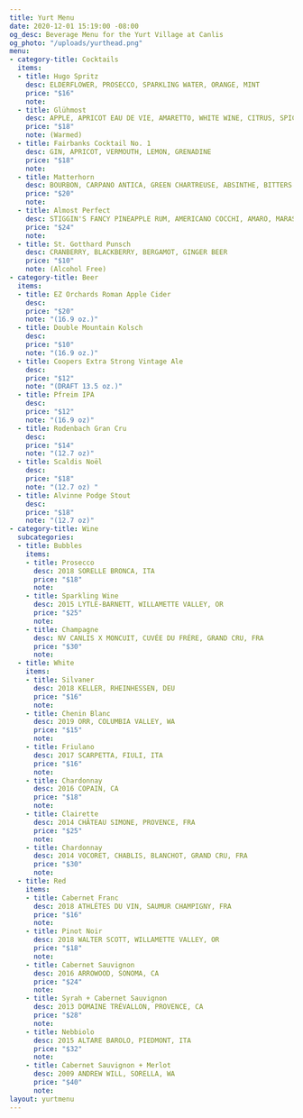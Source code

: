 ```yaml
---
title: Yurt Menu
date: 2020-12-01 15:19:00 -08:00
og_desc: Beverage Menu for the Yurt Village at Canlis
og_photo: "/uploads/yurthead.png"
menu:
- category-title: Cocktails
  items:
  - title: Hugo Spritz
    desc: ELDERFLOWER, PROSECCO, SPARKLING WATER, ORANGE, MINT
    price: "$16"
    note:
  - title: Glühmost
    desc: APPLE, APRICOT EAU DE VIE, AMARETTO, WHITE WINE, CITRUS, SPICES
    price: "$18"
    note: (Warmed)
  - title: Fairbanks Cocktail No. 1
    desc: GIN, APRICOT, VERMOUTH, LEMON, GRENADINE
    price: "$18"
    note:
  - title: Matterhorn
    desc: BOURBON, CARPANO ANTICA, GREEN CHARTREUSE, ABSINTHE, BITTERS
    price: "$20"
    note:
  - title: Almost Perfect
    desc: STIGGIN'S FANCY PINEAPPLE RUM, AMERICANO COCCHI, AMARO, MARASCHINO, BITTERS
    price: "$24"
    note:
  - title: St. Gotthard Punsch
    desc: CRANBERRY, BLACKBERRY, BERGAMOT, GINGER BEER
    price: "$10"
    note: (Alcohol Free)
- category-title: Beer
  items:
  - title: EZ Orchards Roman Apple Cider
    desc:
    price: "$20"
    note: "(16.9 oz.)"
  - title: Double Mountain Kolsch
    desc:
    price: "$10"
    note: "(16.9 oz.)"
  - title: Coopers Extra Strong Vintage Ale
    desc:
    price: "$12"
    note: "(DRAFT 13.5 oz.)"
  - title: Pfreim IPA
    desc:
    price: "$12"
    note: "(16.9 oz)"
  - title: Rodenbach Gran Cru
    desc:
    price: "$14"
    note: "(12.7 oz)"
  - title: Scaldis Noël
    desc:
    price: "$18"
    note: "(12.7 oz) "
  - title: Alvinne Podge Stout
    desc:
    price: "$18"
    note: "(12.7 oz)"
- category-title: Wine
  subcategories:
  - title: Bubbles
    items:
    - title: Prosecco
      desc: 2018 SORELLE BRONCA, ITA
      price: "$18"
      note:
    - title: Sparkling Wine
      desc: 2015 LYTLE-BARNETT, WILLAMETTE VALLEY, OR
      price: "$25"
      note:
    - title: Champagne
      desc: NV CANLIS X MONCUIT, CUVÉE DU FRÉRE, GRAND CRU, FRA
      price: "$30"
      note:
  - title: White
    items:
    - title: Silvaner
      desc: 2018 KELLER, RHEINHESSEN, DEU
      price: "$16"
      note:
    - title: Chenin Blanc
      desc: 2019 ORR, COLUMBIA VALLEY, WA
      price: "$15"
      note:
    - title: Friulano
      desc: 2017 SCARPETTA, FIULI, ITA
      price: "$16"
      note:
    - title: Chardonnay
      desc: 2016 COPAIN, CA
      price: "$18"
      note:
    - title: Clairette
      desc: 2014 CHÂTEAU SIMONE, PROVENCE, FRA
      price: "$25"
      note:
    - title: Chardonnay
      desc: 2014 VOCORET, CHABLIS, BLANCHOT, GRAND CRU, FRA
      price: "$30"
      note:
  - title: Red
    items:
    - title: Cabernet Franc
      desc: 2018 ATHLÉTES DU VIN, SAUMUR CHAMPIGNY, FRA
      price: "$16"
      note:
    - title: Pinot Noir
      desc: 2018 WALTER SCOTT, WILLAMETTE VALLEY, OR
      price: "$18"
      note:
    - title: Cabernet Sauvignon
      desc: 2016 ARROWOOD, SONOMA, CA
      price: "$24"
      note:
    - title: Syrah + Cabernet Sauvignon
      desc: 2013 DOMAINE TRÉVALLON, PROVENCE, CA
      price: "$28"
      note:
    - title: Nebbiolo
      desc: 2015 ALTARE BAROLO, PIEDMONT, ITA
      price: "$32"
      note:
    - title: Cabernet Sauvignon + Merlot
      desc: 2009 ANDREW WILL, SORELLA, WA
      price: "$40"
      note:
layout: yurtmenu
---
```

